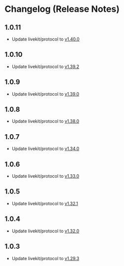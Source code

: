 # Changelog (Release Notes)

## 1.0.11

- Update livekit/protocol to [v1.40.0](https://github.com/livekit/protocol/releases/tag/%40livekit%2Fprotocol%401.40.0)

## 1.0.10

- Update livekit/protocol to [v1.39.2](https://github.com/livekit/protocol/releases/tag/%40livekit%2Fprotocol%401.39.2)

## 1.0.9

- Update livekit/protocol to [v1.39.0](https://github.com/livekit/protocol/releases/tag/%40livekit%2Fprotocol%401.39.0)

## 1.0.8

- Update livekit/protocol to [v1.38.0](https://github.com/livekit/protocol/releases/tag/%40livekit%2Fprotocol%401.38.0)

## 1.0.7

- Update livekit/protocol to [v1.34.0](https://github.com/livekit/protocol/releases/tag/%40livekit%2Fprotocol%401.34.0)

## 1.0.6

- Update livekit/protocol to [v1.33.0](https://github.com/livekit/protocol/releases/tag/%40livekit%2Fprotocol%401.33.0)

## 1.0.5

- Update livekit/protocol to [v1.32.1](https://github.com/livekit/protocol/releases/tag/%40livekit%2Fprotocol%401.32.1)

## 1.0.4

- Update livekit/protocol to [v1.32.0](https://github.com/livekit/protocol/releases/tag/%40livekit%2Fprotocol%401.32.0)

## 1.0.3

- Update livekit/protocol to [v1.29.3](https://github.com/livekit/protocol/releases/tag/%40livekit%2Fprotocol%401.29.3)
